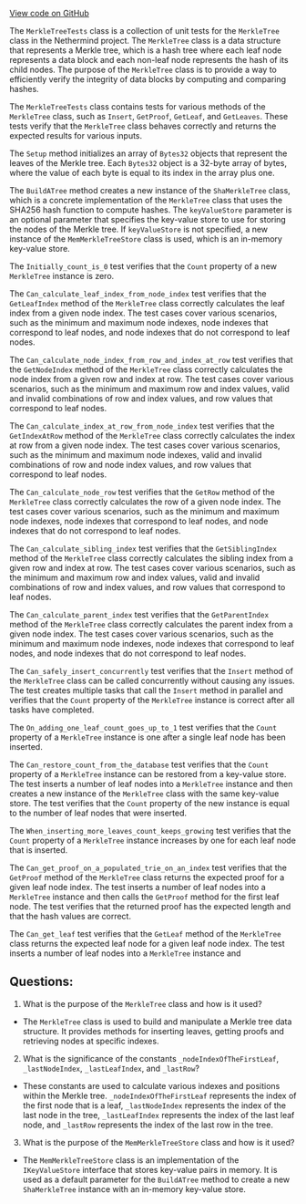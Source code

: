 [View code on GitHub](https://github.com/NethermindEth/nethermind/src/Nethermind/Nethermind.Serialization.Ssz.Test/MerkleTreeTests.cs)

The `MerkleTreeTests` class is a collection of unit tests for the `MerkleTree` class in the Nethermind project. The `MerkleTree` class is a data structure that represents a Merkle tree, which is a hash tree where each leaf node represents a data block and each non-leaf node represents the hash of its child nodes. The purpose of the `MerkleTree` class is to provide a way to efficiently verify the integrity of data blocks by computing and comparing hashes.

The `MerkleTreeTests` class contains tests for various methods of the `MerkleTree` class, such as `Insert`, `GetProof`, `GetLeaf`, and `GetLeaves`. These tests verify that the `MerkleTree` class behaves correctly and returns the expected results for various inputs.

The `Setup` method initializes an array of `Bytes32` objects that represent the leaves of the Merkle tree. Each `Bytes32` object is a 32-byte array of bytes, where the value of each byte is equal to its index in the array plus one.

The `BuildATree` method creates a new instance of the `ShaMerkleTree` class, which is a concrete implementation of the `MerkleTree` class that uses the SHA256 hash function to compute hashes. The `keyValueStore` parameter is an optional parameter that specifies the key-value store to use for storing the nodes of the Merkle tree. If `keyValueStore` is not specified, a new instance of the `MemMerkleTreeStore` class is used, which is an in-memory key-value store.

The `Initially_count_is_0` test verifies that the `Count` property of a new `MerkleTree` instance is zero.

The `Can_calculate_leaf_index_from_node_index` test verifies that the `GetLeafIndex` method of the `MerkleTree` class correctly calculates the leaf index from a given node index. The test cases cover various scenarios, such as the minimum and maximum node indexes, node indexes that correspond to leaf nodes, and node indexes that do not correspond to leaf nodes.

The `Can_calculate_node_index_from_row_and_index_at_row` test verifies that the `GetNodeIndex` method of the `MerkleTree` class correctly calculates the node index from a given row and index at row. The test cases cover various scenarios, such as the minimum and maximum row and index values, valid and invalid combinations of row and index values, and row values that correspond to leaf nodes.

The `Can_calculate_index_at_row_from_node_index` test verifies that the `GetIndexAtRow` method of the `MerkleTree` class correctly calculates the index at row from a given node index. The test cases cover various scenarios, such as the minimum and maximum node indexes, valid and invalid combinations of row and node index values, and row values that correspond to leaf nodes.

The `Can_calculate_node_row` test verifies that the `GetRow` method of the `MerkleTree` class correctly calculates the row of a given node index. The test cases cover various scenarios, such as the minimum and maximum node indexes, node indexes that correspond to leaf nodes, and node indexes that do not correspond to leaf nodes.

The `Can_calculate_sibling_index` test verifies that the `GetSiblingIndex` method of the `MerkleTree` class correctly calculates the sibling index from a given row and index at row. The test cases cover various scenarios, such as the minimum and maximum row and index values, valid and invalid combinations of row and index values, and row values that correspond to leaf nodes.

The `Can_calculate_parent_index` test verifies that the `GetParentIndex` method of the `MerkleTree` class correctly calculates the parent index from a given node index. The test cases cover various scenarios, such as the minimum and maximum node indexes, node indexes that correspond to leaf nodes, and node indexes that do not correspond to leaf nodes.

The `Can_safely_insert_concurrently` test verifies that the `Insert` method of the `MerkleTree` class can be called concurrently without causing any issues. The test creates multiple tasks that call the `Insert` method in parallel and verifies that the `Count` property of the `MerkleTree` instance is correct after all tasks have completed.

The `On_adding_one_leaf_count_goes_up_to_1` test verifies that the `Count` property of a `MerkleTree` instance is one after a single leaf node has been inserted.

The `Can_restore_count_from_the_database` test verifies that the `Count` property of a `MerkleTree` instance can be restored from a key-value store. The test inserts a number of leaf nodes into a `MerkleTree` instance and then creates a new instance of the `MerkleTree` class with the same key-value store. The test verifies that the `Count` property of the new instance is equal to the number of leaf nodes that were inserted.

The `When_inserting_more_leaves_count_keeps_growing` test verifies that the `Count` property of a `MerkleTree` instance increases by one for each leaf node that is inserted.

The `Can_get_proof_on_a_populated_trie_on_an_index` test verifies that the `GetProof` method of the `MerkleTree` class returns the expected proof for a given leaf node index. The test inserts a number of leaf nodes into a `MerkleTree` instance and then calls the `GetProof` method for the first leaf node. The test verifies that the returned proof has the expected length and that the hash values are correct.

The `Can_get_leaf` test verifies that the `GetLeaf` method of the `MerkleTree` class returns the expected leaf node for a given leaf node index. The test inserts a number of leaf nodes into a `MerkleTree` instance and
## Questions: 
 1. What is the purpose of the `MerkleTree` class and how is it used?
- The `MerkleTree` class is used to build and manipulate a Merkle tree data structure. It provides methods for inserting leaves, getting proofs and retrieving nodes at specific indexes.

2. What is the significance of the constants `_nodeIndexOfTheFirstLeaf`, `_lastNodeIndex`, `_lastLeafIndex`, and `_lastRow`?
- These constants are used to calculate various indexes and positions within the Merkle tree. `_nodeIndexOfTheFirstLeaf` represents the index of the first node that is a leaf, `_lastNodeIndex` represents the index of the last node in the tree, `_lastLeafIndex` represents the index of the last leaf node, and `_lastRow` represents the index of the last row in the tree.

3. What is the purpose of the `MemMerkleTreeStore` class and how is it used?
- The `MemMerkleTreeStore` class is an implementation of the `IKeyValueStore` interface that stores key-value pairs in memory. It is used as a default parameter for the `BuildATree` method to create a new `ShaMerkleTree` instance with an in-memory key-value store.